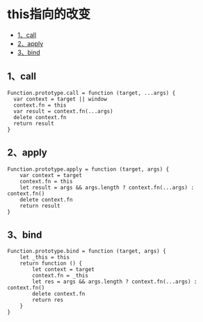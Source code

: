 # this指向的改变
<!-- toc -->

- [1、call](#1、call)
- [2、apply](#2、apply)
- [3、bind](#3、bind)

<!-- tocstop -->

## 1、**call**
```
Function.prototype.call = function (target, ...args) {
  var context = target || window
  context.fn = this
  var result = context.fn(...args)
  delete context.fn
  return result
}
```
## 2、**apply**
```
Function.prototype.apply = function (target, args) {
    var context = target
    context.fn = this
    let result = args && args.length ? context.fn(...args) : context.fn()
    delete context.fn
    return result
}
```
## 3、**bind**
```
Function.prototype.bind = function (target, args) {
    let _this = this
    return function () {
        let context = target
        context.fn = _this
        let res = args && args.length ? context.fn(...args) : context.fn()
        delete context.fn
        return res
    }
}
```